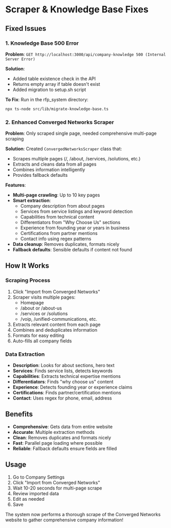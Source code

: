 # Scraper & Knowledge Base Fixes

## Fixed Issues

### 1. Knowledge Base 500 Error
**Problem**: `GET http://localhost:3000/api/company-knowledge 500 (Internal Server Error)`

**Solution**: 
- Added table existence check in the API
- Returns empty array if table doesn't exist
- Added migration to setup.sh script

**To Fix**: Run in the rfp_system directory:
```bash
npx ts-node src/lib/migrate-knowledge-base.ts
```

### 2. Enhanced Converged Networks Scraper

**Problem**: Only scraped single page, needed comprehensive multi-page scraping

**Solution**: Created `ConvergedNetworksScraper` class that:
- Scrapes multiple pages (/, /about, /services, /solutions, etc.)
- Extracts and cleans data from all pages
- Combines information intelligently
- Provides fallback defaults

**Features**:
- **Multi-page crawling**: Up to 10 key pages
- **Smart extraction**: 
  - Company description from about pages
  - Services from service listings and keyword detection
  - Capabilities from technical content
  - Differentiators from "Why Choose Us" sections
  - Experience from founding year or years in business
  - Certifications from partner mentions
  - Contact info using regex patterns
- **Data cleanup**: Removes duplicates, formats nicely
- **Fallback defaults**: Sensible defaults if content not found

## How It Works

### Scraping Process
1. Click "Import from Converged Networks"
2. Scraper visits multiple pages:
   - Homepage
   - /about or /about-us
   - /services or /solutions
   - /voip, /unified-communications, etc.
3. Extracts relevant content from each page
4. Combines and deduplicates information
5. Formats for easy editing
6. Auto-fills all company fields

### Data Extraction
- **Description**: Looks for about sections, hero text
- **Services**: Finds service lists, detects keywords
- **Capabilities**: Extracts technical expertise mentions
- **Differentiators**: Finds "why choose us" content
- **Experience**: Detects founding year or experience claims
- **Certifications**: Finds partner/certification mentions
- **Contact**: Uses regex for phone, email, address

## Benefits
- **Comprehensive**: Gets data from entire website
- **Accurate**: Multiple extraction methods
- **Clean**: Removes duplicates and formats nicely
- **Fast**: Parallel page loading where possible
- **Reliable**: Fallback defaults ensure fields are filled

## Usage
1. Go to Company Settings
2. Click "Import from Converged Networks"
3. Wait 10-20 seconds for multi-page scrape
4. Review imported data
5. Edit as needed
6. Save

The system now performs a thorough scrape of the Converged Networks website to gather comprehensive company information!